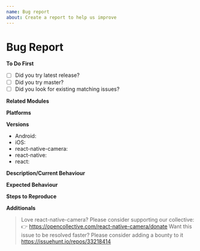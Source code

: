 ```yaml
---
name: Bug report
about: Create a report to help us improve
---
```


# Bug Report

**To Do First**

- [ ] Did you try latest release?
- [ ] Did you try master?
- [ ] Did you look for existing matching issues?

**Related Modules**

<!--Comment in the related ones-->
<!--RNCamera-->
<!--FaceDetector-->
<!--RCTCamera(deprecated)-->

**Platforms**

<!--Comment in the related ones-->
<!--Android-->
<!--iOS-->

**Versions**

<!--Please add the used versions/branches or leave blank and comment in the optionals if used-->

- Android:
- iOS:
- react-native-camera:
- react-native:
- react:
  <!---react-navigation:-->

**Description/Current Behaviour**

<!--place your bug description below-->

**Expected Behaviour**

<!--place your expected behaviour below-->

**Steps to Reproduce**

<!--describe how to produce the error below-->

<!--**Does it work with Expo Camera?**-->
<!--Check usage with Expo and comment in this section- https://github.com/react-native-community/react-native-camera/blob/master/docs/Expo_Usage.md
You should open an issue there as well, so we can cooperate in a solution.-->

**Additionals**

<!--place screenshots/suggestions and other additional infos below-->

> Love react-native-camera? Please consider supporting our collective: 👉 https://opencollective.com/react-native-camera/donate
> Want this issue to be resolved faster? Please consider adding a bounty to it https://issuehunt.io/repos/33218414
